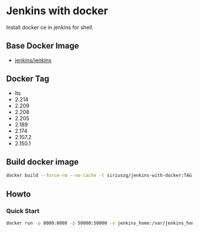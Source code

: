 # Jenkins with docker

Install docker ce in jenkins for shell.

## Base Docker Image

* [jenkins/jenkins](https://hub.docker.com/r/jenkins/jenkins)

## Docker Tag

* lts
* 2.214
* 2.209
* 2.208
* 2.205
* 2.189
* 2.174
* 2.107.2
* 2.150.1

## Build docker image

```bash
docker build --force-rm --no-cache -t siriuszg/jenkins-with-docker:TAG .
```

## Howto

### Quick Start

```bash
docker run -p 8080:8080 -p 50000:50000 -v jenkins_home:/var/jenkins_home siriuszg/jenkins-with-docker:TAG
```
